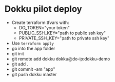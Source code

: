 # Dokku pilot deploy
* Create terraform.tfvars with:
  * DO_TOKEN="your token"
  * PUBLIC_SSH_KEY="path to public ssh key"
  * PRIVATE_SSH_KEY="path to private ssh key"
* Use ```terraform apply```
* go into the app folder
* git init
* git remote add dokku dokku@do-ip:dokku-demo
* git add .
* git commit -am "app"
* git push dokku master
